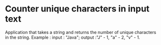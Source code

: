 # Counter unique characters in input text
Application that takes a string and returns the number of unique characters in the string.
Example :
input : "Java";
output :"J" - 1, "a" - 2, "v" - 1. 
